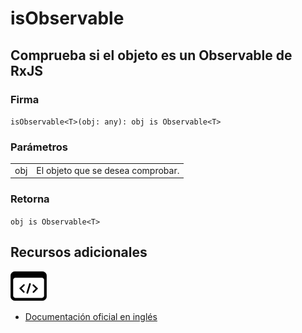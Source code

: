 # isObservable

<h2 class="subtitle">Comprueba si el objeto es un Observable de RxJS</h2>

### Firma

`isObservable<T>(obj: any): obj is Observable<T>`

### Parámetros

<table>
<tr><td>obj</td><td>El objeto que se desea comprobar.</td></tr>
</table>

### Retorna

`obj is Observable<T>`

## Recursos adicionales

<a target="_blank" href="https://github.com/ReactiveX/rxjs/blob/6.5.5/src/internal/util/isObservable.ts#L3-L10">
<img src="assets/icons/source-code.png" alt="Source code">
</a>
</div>

- <a target="_blank" href="https://rxjs.dev/api/index/function/isObservable">Documentación oficial en inglés</a>
